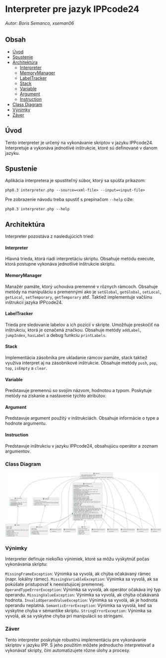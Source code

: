 # Interpreter pre jazyk IPPcode24

###### Autor: Boris Semanco, xseman06

## Obsah

- [Úvod](#úvod)
- [Spustenie](#spustenie)
- [Architektúra](#architektúra)
  - [Interpreter](#interpreter)
  - [MemoryManager](#memorymanager)
  - [LabelTracker](#labeltracker)
  - [Stack](#stack)
  - [Variable](#variable)
  - [Argument](#argument)
  - [Instruction](#instruction)
- [Class Diagram](#class-diagram)
- [Výnimky](#výnimky)
- [Záver](#záver)

## Úvod

Tento interpreter je určený na vykonávanie skriptov v jazyku IPPcode24. Interpretuje a vykonáva jednotlivé inštrukcie, ktoré sú definované v danom jazyku.

## Spustenie

Aplikácia interpretera je spustiteľný súbor, ktorý sa spúšťa príkazom:

```
php8.3 interpreter.php --source=<xml-file> --input=<input-file>
```

Pre zobrazenie návodu treba spustiť s prepínačom `--help` ciže:
```
php8.3 interpreter.php --help
```

## Architektúra
Interpreter pozostáva z nasledujúcich tried:

#### Interpreter
Hlavná trieda, ktorá riadi interpretáciu skriptu. Obsahuje metódu execute, ktorá postupne vykonáva jednotlivé inštrukcie skriptu.

#### MemoryManager
Manažér pamäte, ktorý uchováva premenné v rôznych rámcoch. Obsahuje metódy na manipuláciu s premennými ako je `setGlobal`, `getGlobal`, `setLocal`, `getLocal`, `setTemporary`, `getTemporary` atď. Taktiež implementuje vačšinu inštrukcií jazyka IPPcode24.

#### LabelTracker
Trieda pre sledovanie labelov a ich pozícií v skripte. Umožňuje preskočiť na inštrukciu, ktorá je označená značkou. Obsahuje metódy `addLabel`, `jumpIndex`, `hasLabel` a debug funkciu `printLabels`.

#### Stack
Implementácia zásobníka pre ukladanie rámcov pamäte, stack taktiež využíva interpret aj na zásobnikové inštrukcie. Obsahuje metódy `push`, `pop`, `top`, `isEmpty` a `clear`.

#### Variable
Predstavuje premennú so svojím názvom, hodnotou a typom. Poskytuje metódy na získanie a nastavenie týchto atribútov.

#### Argument
Predstavuje argument použitý v inštrukciách. Obsahuje informácie o type a hodnote argumentu.

#### Instruction
Predstavuje inštrukciu v jazyku IPPcode24, obsahujúcu operátor a zoznam argumentov.

### Class Diagram

![diagram](uml-interpret.png)


### Výnimky
Interpreter definuje niekoľko výnimiek, ktoré sa môžu vyskytnúť počas vykonávania skriptu:

`MissingFrameException`: Výnimka sa vyvolá, ak chýba očakávaný rámec (napr. lokálny rámec).
`MissingVariableException`: Výnimka sa vyvolá, ak sa pokúšate pristupovať k neexistujúcej premennej.
`OperandTypeErrorException`: Výnimka sa vyvolá, ak operátor očakáva iný typ operandu.
`MissingValueException`: Výnimka sa vyvolá, ak chýba očakávaná hodnota.
`InvalidOperandValueException`: Výnimka sa vyvolá, ak je hodnota operandu neplatná.
`SemanticErrorException`: Výnimka sa vyvolá, keď sa vyskytne chyba v sémantike skriptu.
`StringErrorException`: Výnimka sa vyvolá, ak sa vyskytne chyba pri manipulácii so stringami.


### Záver

Tento interpreter poskytuje robustnú implementáciu pre vykonávanie skriptov v jazyku IPP. S jeho použitím môžete jednoducho interpretovať a vykonávať skripty, čím automatizujete rôzne úlohy a procesy.
